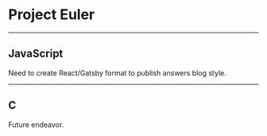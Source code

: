 # Project Euler 

---

## JavaScript

Need to create React/Gatsby format to publish answers blog style.

---

## C

Future endeavor. 
